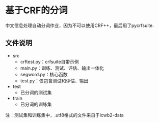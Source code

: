 # 基于CRF的分词

中文信息处理自动分词作业，因为不可以使用CRF++，最后用了pycrfsuite.

## 文件说明

- src
  - crftest.py：crfsuite自带示例
  - main.py：训练、测试、评估、输出一体化
  - segword.py：核心函数
  - test.py：仅包含测试和评估、输出
- test
  - 已分词的测试集
- train
  - 已分词的训练集

注：测试集和训练集中，.utf8格式的文件来自于icwb2-data